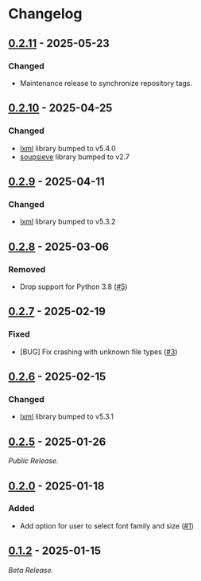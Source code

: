 # Changelog

<!--------------------------------------------------------------------->

## [0.2.11][0.2.11] - 2025-05-23

### Changed

* Maintenance release to synchronize repository tags.

<!--------------------------------------------------------------------->

## [0.2.10][0.2.10] - 2025-04-25

### Changed

* [lxml][lxml] library bumped to v5.4.0
* [soupsieve][soupsieve] library bumped to v2.7

<!--------------------------------------------------------------------->

## [0.2.9][0.2.9] - 2025-04-11

### Changed

* [lxml][lxml] library bumped to v5.3.2

<!--------------------------------------------------------------------->

## [0.2.8][0.2.8] - 2025-03-06

### Removed

* Drop support for Python 3.8 ([#5][issue5])

<!--------------------------------------------------------------------->

## [0.2.7][0.2.7] - 2025-02-19

### Fixed

* \[BUG\] Fix crashing with unknown file types ([#3][issue3])

<!--------------------------------------------------------------------->

## [0.2.6][0.2.6] - 2025-02-15

### Changed

* [lxml][lxml] library bumped to v5.3.1

<!--------------------------------------------------------------------->

## [0.2.5][0.2.5] - 2025-01-26

_Public Release._

<!--------------------------------------------------------------------->

## [0.2.0][0.2.0] - 2025-01-18

### Added

* Add option for user to select font family and size ([#1][issue1])

<!--------------------------------------------------------------------->

## [0.1.2][0.1.2] - 2025-01-15

_Beta Release._

<!--------------------------------------------------------------------->

[0.1.2]: https://github.com/geozeke/smvp/releases/tag/v0.1.2
[0.2.0]: https://github.com/geozeke/smvp/releases/tag/v0.2.0
[0.2.10]: https://github.com/geozeke/smvp/releases/tag/v0.2.10
[0.2.11]: https://github.com/geozeke/smvp/releases/tag/v0.2.11
[0.2.5]: https://github.com/geozeke/smvp/releases/tag/v0.2.5
[0.2.6]: https://github.com/geozeke/smvp/releases/tag/v0.2.6
[0.2.7]: https://github.com/geozeke/smvp/releases/tag/v0.2.7
[0.2.8]: https://github.com/geozeke/smvp/releases/tag/v0.2.8
[0.2.9]: https://github.com/geozeke/smvp/releases/tag/v0.2.9
[issue1]: https://github.com/geozeke/smvp/issues/1
[issue3]: https://github.com/geozeke/smvp/issues/3
[issue5]: https://github.com/geozeke/smvp/issues/5
[lxml]: https://lxml.de
[soupsieve]: https://pypi.org/project/soupsieve/
